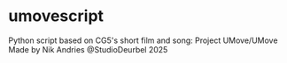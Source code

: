 # umovescript
Python script based on CG5's short film and song: Project UMove/UMove
Made by Nik Andries
@StudioDeurbel 2025
